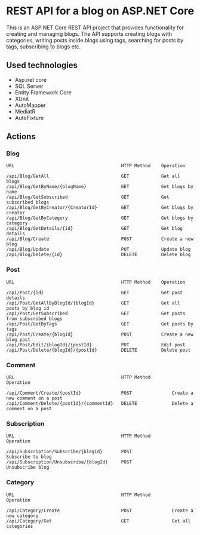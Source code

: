 # REST API for a blog on ASP.NET Core
This is an ASP.NET Core REST API project that provides functionality for creating and managing blogs. The API supports creating blogs with categories, writing posts inside blogs using tags, searching for posts by tags, subscribing to blogs etc.
## Used technologies
<ul>
  <li>Asp.net core</li>
  <li>SQL Server</li>
  <li>Entity Framework Core</li>
  <li>XUnit</li>
  <li>AutoMapper</li>
  <li>MediatR</li>
  <li>AutoFixture</li>
</ul>

## Actions
### Blog

    URL                                        HTTP Method    Operation
    
    /api/Blog/GetAll                           GET            Get all blogs
    /api/Blog/GetByName/{blogName}             GET            Get blogs by name
    /api/Blog/GetSubscribed                    GET            Get subscribed blogs
    /api/Blog/GetByCreator/{CreatorId}         GET            Get blogs by creator
    /api/Blog/GetByCategory                    GET            Get blogs by category
    /api/Blog/GetDetails/{id}                  GET            Get blog details
    /api/Blog/Create                           POST           Create a new blog
    /api/Blog/Update                           PUT            Update blog
    /api/Blog/Delete/{id}                      DELETE         Delete blog


### Post
    URL                                        HTTP Method    Operation

    /api/Post/{id}                             GET            Get post details
    /api/Post/GetAllByBlogId/{blogId}          GET            Get all posts by blog id
    /api/Post/GetSubscribed                    GET            Get posts from subscribed blogs
    /api/Post/GetByTags                        GET            Get posts by tags
    /api/Post/Create/{blogId}                  POST           Create a new blog post
    /api/Post/Edit/{blogId}/{postId}           PUT            Edit post
    /api/Post/Delete/{blogId}/{postId}         DELETE         Delete post


### Comment
    URL                                        HTTP Method        Operation

    /api/Comment/Create/{postId}               POST               Create a new comment on a post
    /api/Comment/Delete/{postId}/{commentId}   DELETE             Delete a comment on a post

### Subscription
    URL                                        HTTP Method        Operation

    /api/Subscription/Subscribe/{blogId}       POST               Subscribe to blog
    /api/Subscription/Unsubscribe/{blogId}     POST               Unsubscribe blog

### Category
    URL                                        HTTP Method        Operation

    /api/Category/Create                       POST               Create a new category
    /api/Category/Get                          GET                Get all categories